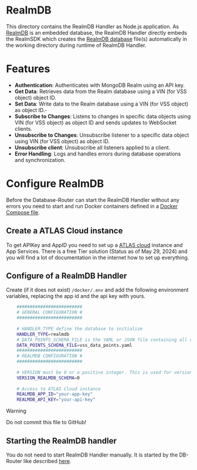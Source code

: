 # RealmDB

This directory contains the RealmDB Handler as Node.js application. As [RealmDB](https://www.mongodb.com/docs/atlas/device-sdks/sdk/node/) is an embedded database, the RealmDB Handler directly embeds the RealmSDK which creates the [RealmDB database](https://github.com/realm/realm-js) file(s) automatically in the working directory during runtime of RealmDB Handler.

# Features

- **Authentication**: Authenticates with MongoDB Realm using an API key.
- **Get Data**: Retrieves data from the Realm database using a VIN (for VSS object) object ID.
- **Set Data**: Write data to the Realm database using a VIN (for VSS object) as object ID.- 
- **Subscribe to Changes**: Listens to changes in specific data objects using VIN (for VSS object) as object ID and sends updates to WebSocket clients.
- **Unsubscribe to Changes**: Unsubscribe listener to a specific data object using VIN (for VSS object) as object ID.
- **Unsubscribe client**: Unsubscribe all listeners applied to a client.
- **Error Handling**: Logs and handles errors during database operations and synchronization.

# Configure RealmDB

Before the Database-Router can start the RealmDB Handler without any errors you need to start and run Docker containers defined in a [Docker Compose file](/docker/).

## Create a ATLAS Cloud instance

To get APIKey and AppID you need to set up a [ATLAS cloud](https://cloud.mongodb.com/) instance and App Services. There is a free Tier solution (Status as of May 29, 2024) and you will find a lot of documentation in the internet how to set up everything.

## Configure of a RealmDB Handler

Create (if it does not exist) `/docker/.env` and add the following environment variables, replacing the app id and the api key with yours.

```sh
    #########################
    # GENERAL CONFIGURATION #
    #########################
    
    # HANDLER_TYPE define the database to initialize
    HANDLER_TYPE=realmdb
    # DATA_POINTS_SCHEMA_FILE is the YAML or JSON file containing all data points supported. See the ../../config/README.md for more information.
    DATA_POINTS_SCHEMA_FILE=vss_data_points.yaml
    #########################
    # REALMDB CONFIGURATION #
    #########################
    
    # VERSION must be 0 or a positive integer. This is used for versioning the RealmDB configuration schema.
    VERSION_REALMDB_SCHEMA=0
    
    # Access to ATLAS Cloud instance
    REALMDB_APP_ID="your-app-key"
    REALMDB_API_KEY="your-api-key"
```

> [!WARNING] 
> Do not commit this file to GitHub!

## Starting the RealmDB handler

You do not need to start RealmDB Handler manually. It is started by the DB-Router like described [here](../../../README.md).
